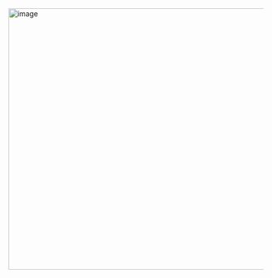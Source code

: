 <img width="718" height="516" alt="image" src="https://github.com/user-attachments/assets/a2ea2467-eaa5-4092-a63e-ba79984b766b" />
